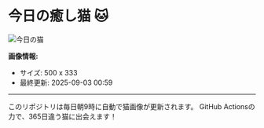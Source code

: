 # 今日の癒し猫 🐱

![今日の猫](https://cdn2.thecatapi.com/images/bt3.jpg)

**画像情報:**
- サイズ: 500 x 333
- 最終更新: 2025-09-03 00:59

---

このリポジトリは毎日朝9時に自動で猫画像が更新されます。
GitHub Actionsの力で、365日違う猫に出会えます！
